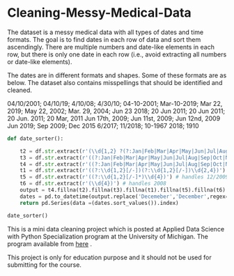 # Cleaning-Messy-Medical-Data

The dataset is a messy medical data with all types of dates and time formats. The goal is to find dates in each row of data and sort them ascendingly. There are multiple numbers and date-like elements in each row, but there is only one date in each row (i.e., avoid extracting all numbers or date-like elements). 

The dates are in different formats and shapes. Some of these formats are as below. The dataset also contains misspellings that should be identified and cleaned. 


04/10/2001; 04/10/19; 4/10/08; 4/30/10; 04-10-2001;
Mar-10-2019; Mar 22, 2019; May 22, 2002; Mar. 29, 2004; Jun 23 2018;
20 Jun 2011; 20 Jun 2011; 20 Jun. 2011; 20 Mar, 2011
Jun 17th, 2009; Jun 11st, 2009; Jun 12nd, 2009
Jun 2019; Sep 2009; Dec 2015
6/2017; 11/2018; 10-1967
2018; 1910



```python
def date_sorter():

	t2 = df.str.extract(r'(\\d{1,2} ?(?:Jan|Feb|Mar|Apr|May|Jun|Jul|Aug|Sep|Oct|Nov|Dec)[a-z,.]* \\d{2,4})')   # handles 20 Mar 2009; 20 March 2009; 20 Mar. 2009; 20 March, 2009
	t3 = df.str.extract(r'((?:Jan|Feb|Mar|Apr|May|Jun|Jul|Aug|Sep|Oct|Nov|Dec)[a-z.,]* \\d{2,4})')   # handles Feb 2009; Sep 2009; Oct 2010
	t4 = df.str.extract(r'((?:Jan|Feb|Mar|Apr|May|Jun|Jul|Aug|Sep|Oct|Nov|Dec)[a-z\\.,-]*(?:\\s|-|\\.|,)\\d{1,2}[a-z,-.]*(?:\\s|-|\\.|,)\\d{2,4})')   # handles Mar 20th, 2009; Mar 21st, 2009; Mar 22nd, 2009; Mar-20-2009
	t1 = df.str.extract(r'((?:\\d{1,2}[/-])(?:\\d{1,2}[/-])\\d{2,4})') # handles 04/20/2009; 04-20-2009
	t5 = df.str.extract(r'((?:\\d{1,2}[/-]*)\\d{4})') # handles 12/2009; 12-2009
	t6 = df.str.extract(r'(\\d{4})') # handles 2008
	output = t4.fillna(t2).fillna(t3).fillna(t1).fillna(t5).fillna(t6)
	dates = pd.to_datetime(output.replace('Decemeber','December',regex=True).replace('Janaury','January',regex=True).replace('2June','June',regex=True))
	return pd.Series(data =(dates.sort_values()).index)

date_sorter()

```

 
This is a mini data cleaning project which is posted at Applied Data Science with Python Specialization program at the University of Michigan. The program available from [here](https://www.coursera.org/learn/python-text-mining) .


This project is only for education purpose and it should not be used for submitting for the course. 